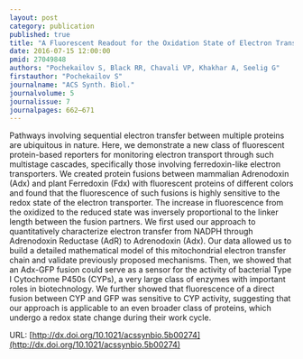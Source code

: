 ```yaml
---
layout: post
category: publication
published: true
title: "A Fluorescent Readout for the Oxidation State of Electron Transporting Proteins in Cell Free Settings"
date: 2016-07-15 12:00:00
pmid: 27049848
authors: "Pochekailov S, Black RR, Chavali VP, Khakhar A, Seelig G"
firstauthor: "Pochekailov S"
journalname: "ACS Synth. Biol."
journalvolume: 5
journalissue: 7
journalpages: 662–671
---
```


Pathways involving sequential electron transfer between multiple proteins are ubiquitous in nature. Here, we demonstrate a new class of fluorescent protein-based reporters for monitoring electron transport through such multistage cascades, specifically those involving ferredoxin-like electron transporters. We created protein fusions between mammalian Adrenodoxin (Adx) and plant Ferredoxin (Fdx) with fluorescent proteins of different colors and found that the fluorescence of such fusions is highly sensitive to the redox state of the electron transporter. The increase in fluorescence from the oxidized to the reduced state was inversely proportional to the linker length between the fusion partners. We first used our approach to quantitatively characterize electron transfer from NADPH through Adrenodoxin Reductase (AdR) to Adrenodoxin (Adx). Our data allowed us to build a detailed mathematical model of this mitochondrial electron transfer chain and validate previously proposed mechanisms. Then, we showed that an Adx-GFP fusion could serve as a sensor for the activity of bacterial Type I Cytochrome P450s (CYPs), a very large class of enzymes with important roles in biotechnology. We further showed that fluorescence of a direct fusion between CYP and GFP was sensitive to CYP activity, suggesting that our approach is applicable to an even broader class of proteins, which undergo a redox state change during their work cycle.

URL: [http://dx.doi.org/10.1021/acssynbio.5b00274](http://dx.doi.org/10.1021/acssynbio.5b00274)
